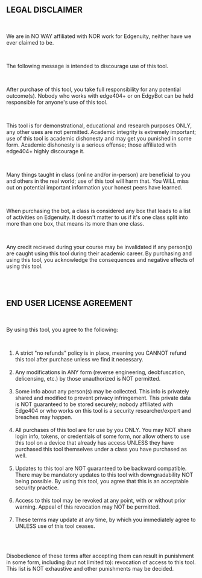 <h2>LEGAL DISCLAIMER</h2><br>
<p>We are in NO WAY affiliated with NOR work for Edgenuity, neither have we ever claimed to be.</p><br>
<p>The following message is intended to discourage use of this tool.</p><br>
<p>After purchase of this tool, you take full responsibility for any potential outcome(s). Nobody who works with edge404+ or on EdgyBot can be held responsible for anyone's use of this tool.</p><br>
<p>This tool is for demonstrational, educational and research purposes ONLY, any other uses are not permitted. Academic integrity is extremely important; use of this tool is academic dishonesty and may get you punished in some form. Academic dishonesty is a serious offense; those affiliated with edge404+ highly discourage it.</p><br>
<p>Many things taught in class (online and/or in-person) are beneficial to you and others in the real world; use of this tool will harm that. You WILL miss out on potential important information your honest peers have learned.</p><br>
<p>When purchasing the bot, a class is considered any box that leads to a list of activities on Edgenuity. It doesn't matter to us if it's one class split into more than one box, that means its more than one class.</p><br>
<p>Any credit recieved during your course may be invalidated if any person(s) are caught using this tool during their academic career. By purchasing and using this tool, you acknowledge the consequences and negative effects of using this tool.</p><br><br>

<h2>END USER LICENSE AGREEMENT</h2><br>
<p>By using this tool, you agree to the following:</p><br>
<ol>
        <li>A strict "no refunds" policy is in place, meaning you CANNOT refund this tool after purchase unless we find it necessary.</li><br>
	<li>Any modifications in ANY form (reverse engineering, deobfuscation, delicensing, etc.) by those unauthorized is NOT permitted.</li><br>
	<li>Some info about any person(s) may be collected. This info is privately shared and modified to prevent privacy infringement. This private data is NOT guaranteed to be stored securely; nobody affiliated with Edge404 or who works on this tool is a security researcher/expert and breaches may happen.</li><br>
	<li>All purchases of this tool are for use by you ONLY. You may NOT share login info, tokens, or credentials of some form, nor allow others to use this tool on a device that already has access UNLESS they have purchased this tool themselves under a class you have purchased as well.</li><br>
	<li>Updates to this tool are NOT guaranteed to be backward compatible. There may be mandatory updates to this tool with downgradability NOT being possible. By using this tool, you agree that this is an acceptable security practice.</li><br>
	<li>Access to this tool may be revoked at any point, with or without prior warning. Appeal of this revocation may NOT be permitted.</li><br>
	<li>These terms may update at any time, by which you immediately agree to UNLESS use of this tool ceases.</li><br>
</ol><br>
<p>Disobedience of these terms after accepting them can result in punishment in some form, including (but not limited to): revocation of access to this tool. This list is NOT exhaustive and other punishments may be decided.</p><br>
